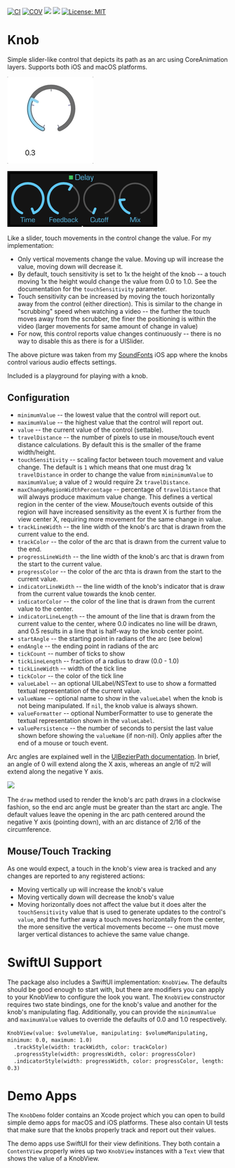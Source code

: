 [![CI](https://github.com/bradhowes/Knob/workflows/CI/badge.svg)](https://github.com/bradhowes/Knob)
[![COV](https://img.shields.io/endpoint?url=https://gist.githubusercontent.com/bradhowes/b307c10e9eb7882e6a83a3bcb1e5cd5d/raw/Knob-coverage.json)](https://github.com/bradhowes/swift-math-parser/blob/main/.github/workflows/CI.yml)
[![](https://img.shields.io/endpoint?url=https%3A%2F%2Fswiftpackageindex.com%2Fapi%2Fpackages%2Fbradhowes%2FKnob%2Fbadge%3Ftype%3Dplatforms)](https://swiftpackageindex.com/bradhowes/Knob)
[![](https://img.shields.io/endpoint?url=https%3A%2F%2Fswiftpackageindex.com%2Fapi%2Fpackages%2Fbradhowes%2FKnob%2Fbadge%3Ftype%3Dswift-versions)](https://swiftpackageindex.com/bradhowes/Knob)
[![License: MIT](https://img.shields.io/badge/License-MIT-yellow.svg)](https://opensource.org/licenses/MIT)

# Knob

Simple slider-like control that depicts its path as an arc using CoreAnimation layers. Supports both iOS and macOS 
platforms.

![](KnobMove.gif)


![](example.png)

Like a slider, touch movements in the control change the value. For my implementation:

* Only vertical movements change the value. Moving up will increase the value, moving down will decrease it.
* By default, touch sensitivity is set to 1x the height of the knob -- a touch moving 1x the height would
  change the value from 0.0 to 1.0. See the documentation for the `touchSensitivity` parameter.
* Touch sensitivity can be increased by moving the touch horizontally away from the control (either direction).
  This is similar to the change in "scrubbing" speed when watching a video -- the further the touch moves away
  from the scrubber, the finer the positioning is within the video (larger movements for same amount of change in value)
* For now, this control reports value changes continuously -- there is no way to disable this as there is for
  a UISlider.

The above picture was taken from my [SoundFonts](https://github.com/bradhowes/SoundFonts) iOS app where the
knobs control various audio effects settings.

Included is a playground for playing with a knob.

## Configuration

* `minimumValue` -- the lowest value that the control will report out.
* `maximumValue` -- the highest value that the control will report out.
* `value` -- the current value of the control (settable).
* `travelDistance` -- the number of pixels to use in mouse/touch event distance calculations. By default this is the 
smaller of the frame width/height.
* `touchSensitivity` -- scaling factor between touch movement and value change. The default is `1` which means that one
must drag 1x `travelDistance` in order to change the value from `miminimumValue` to `maximumValue`; a value of `2` would
require 2x `travelDistance`.
* `maxChangeRegionWidthPercentage` -- percentage of `travelDistance` that will always produce maximum value change. This
defines a vertical region in the center of the view. Mouse/touch events outside of this region will have increased 
sensitivity as the event X is further from the view center X, requiring more movement for the same change in value.
* `trackLineWidth` -- the line width of the knob's arc that is drawn from the current value to the end.
* `trackColor` -- the color of the arc that is drawn from the current value to the end.
* `progressLineWidth` -- the line width of the knob's arc that is drawn from the start to the current value.
* `progressColor` -- the color of the arc thta is drawn from the start to the current value.
* `indicatorLineWidth` -- the line width of the knob's indicator that is draw from the current value towards the 
knob center.
* `indicatorColor` -- the color of the line that is drawn from the current value to the center.
* `indicatorLineLength` -- the amount of the line that is drawn from the current value to the center, where 0.0 
indicates no line will be drawn, and 0.5 results in a line that is half-way to the knob center point.
* `startAngle` -- the starting point in radians of the arc (see below)
* `endAngle` -- the ending point in radians of the arc
* `tickCount` -- number of ticks to show
* `tickLineLength` -- fraction of a radius to draw (0.0 - 1.0)
* `tickLineWidth` -- width of the tick line
* `tickColor` -- the color of the tick line
* `valueLabel` -- an optional UILabel/NSText to use to show a formatted textual representation of the current value.
* `valueName` -- optional name to show in the `valueLabel` when the knob is not being manipulated. If `nil`, the knob 
value is always shown.
* `valueFormatter` -- optional NumberFormatter to use to generate the textual representation shown in the `valueLabel`.
* `valuePersistence` -- the number of seconds to persist the last value shown before showing the `valueName` 
(if non-nil). Only applies after the end of a mouse or touch event.

Arc angles are explained well in the 
[UIBezierPath documentation](https://developer.apple.com/documentation/uikit/uibezierpath/1624358-init). In brief, an 
angle of 0 will extend along the X axis, whereas an angle of π/2 will extend along the negative Y axis.

![](https://docs-assets.developer.apple.com/published/741002b545/radians_circle_4de280d3-557c-4d69-8f12-efed200dbbd3.jpg)

The `draw` method used to render the knob's arc path draws in a clockwise fashion, so the end arc angle must be greater 
than the start arc angle. The default values leave the opening in the arc path centered around the negative Y axis 
(pointing down), with an arc distance of 2/16 of the circumference.

## Mouse/Touch Tracking

As one would expect, a touch in the knob's view area is tracked and any changes are reported to any registered actions:

* Moving vertically up will increase the knob's value
* Moving vertically down will decrease the knob's value
* Moving horizontally does not affect the value but it does alter the `touchSensitivity` value that is used to generate 
updates to the control's `value`, and the further away a touch moves horizontally from the center, the more sensitive 
the vertical movements become -- one must move larger vertical distances to achieve the same value change.

# SwiftUI Support

The package also includes a SwiftUI implementation: `KnobView`. The defaults should be good enough to start with, but 
there are modifiers you can apply to your KnobView to configure the look you want. The `KnobView` constructor requires
two state bindings, one for the knob's value and another for the knob's manipulating flag. Additionally, you can provide
the `minimumValue` and `maximumValue` values to override the defaults of 0.0 and 1.0 respectively.

```
KnobView(value: $volumeValue, manipulating: $volumeManipulating, minimum: 0.0, maximum: 1.0)
  .trackStyle(width: trackWidth, color: trackColor)
  .progressStyle(width: progressWidth, color: progressColor)
  .indicatorStyle(width: progressWidth, color: progressColor, length: 0.3)
```

# Demo Apps

The `KnobDemo` folder contains an Xcode project which you can open to build simple demo apps for macOS and iOS 
platforms. These also contain UI tests that make sure that the knobs properly track and report out their values.

The demo apps use SwiftUI for their view definitions. They both contain a `ContentView` properly wires up two `KnobView`
instances with a `Text` view that shows the value of a KnobView.
